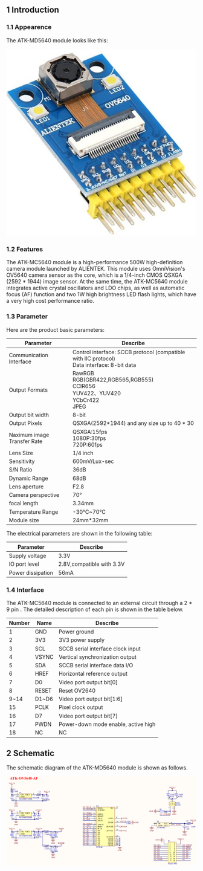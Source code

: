 ## 1 Introduction

### 1.1 Appearence

The ATK-MD5640 module looks like this:

![](1_docs/3_figures/01_ATK_MC5640_Module.png)

### 1.2 Features

The ATK-MC5640 module is a high-performance 500W high-definition camera module launched by ALIENTEK. This module uses OmniVision's OV5640 camera sensor as the core, which is a 1/4-inch CMOS QSXGA (2592 * 1944) image sensor. At the same time, the ATK-MC5640 module integrates active crystal oscillators and LDO chips, as well as automatic focus (AF) function and two 1W high brightness LED flash lights, which have a very high cost performance ratio.

### 1.3 Parameter

Here are the product basic parameters:

| Parameter                   | Describe                                                     |
| --------------------------- | ------------------------------------------------------------ |
| Communication Interface     | Control interface: SCCB protocol (compatible with IIC protocol)<br />Data interface: 8-bit data |
| Output Formats              | RawRGB<br />RGB(GBR422,RGB565,RGB555)<br />CCIR656<br />YUV422、YUV420<br />YCbCr422<br />JPEG |
| Output bit width            | 8-bit                                                        |
| Output Pixels               | QSXGA(2592*1944) and any size up to 40 * 30                  |
| Naximum image Transfer Rate | QSXGA:15fps<br/>1080P:30fps<br/>720P:60fps                   |
| Lens Size                   | 1/4 inch                                                     |
| Sensitivity                 | 600mV/Lux-sec                                                |
| S/N Ratio                   | 36dB                                                         |
| Dynamic Range               | 68dB                                                         |
| Lens aperture               | F2.8                                                         |
| Camera perspective          | 70°                                                          |
| focal length                | 3.34mm                                                       |
| Temperature Range           | -30℃~70℃                                                     |
| Module size                 | 24mm*32mm                                                    |

The electrical parameters are shown in the following table:

| Parameter         | Describe                  |
| ----------------- | ------------------------- |
| Supply voltage    | 3.3V                      |
| IO port level     | 2.8V,compatible with 3.3V |
| Power dissipation | 56mA                      |

### 1.4 Interface

The ATK-MC5640 module is connected to an external circuit through a 2 * 9 pin . The detailed description of each pin is shown in the table below.

| Number | Name  | Describe                            |
| ------ | ----- | ----------------------------------- |
| 1      | GND   | Power ground                        |
| 2      | 3V3   | 3V3 power supply                    |
| 3      | SCL   | SCCB serial interface clock input   |
| 4      | VSYNC | Vertical synchronization output     |
| 5      | SDA   | SCCB serial interface data I/O      |
| 6      | HREF  | Horizontal reference output         |
| 7      | D0    | Video port output bit[0]            |
| 8      | RESET | Reset OV2640                        |
| 9~14   | D1~D6 | Video port output bit[1:6]          |
| 15     | PCLK  | Pixel clock output                  |
| 16     | D7    | Video port output bit[7]            |
| 17     | PWDN  | Power-down mode enable, active high |
| 18     | NC    | NC                                  |

## 2 Schematic

The schematic diagram of the ATK-MD5640 module is shown as follows.

![](1_docs/3_figures/02_ATK_MC5640_SCH.png)